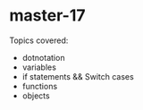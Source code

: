 # master-17

Topics covered:

* dotnotation
* variables
* if statements && Switch cases
* functions
* objects
